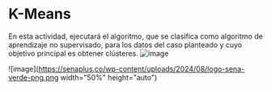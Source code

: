 # K-Means
En esta actividad, ejecutará el algoritmo, que se clasifica como algoritmo de aprendizaje no supervisado, para los datos del caso planteado y cuyo objetivo principal es obtener clústeres.
![image](https://github.com/user-attachments/assets/fd67bd2a-5d40-40bd-9100-1aed372eebfb)


![image](https://senaplus.co/wp-content/uploads/2024/08/logo-sena-verde-png.png width="50%" height="auto")
